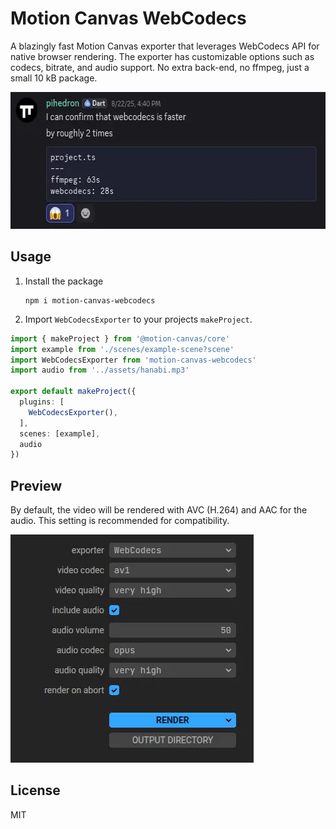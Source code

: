 # Motion Canvas WebCodecs

A blazingly fast Motion Canvas exporter that leverages WebCodecs API for native browser rendering. The exporter has customizable options such as codecs, bitrate, and audio support. No extra back-end, no ffmpeg, just a small 10 kB package.

<img width="584" height="219" alt="image" src="https://github.com/miseya/motion-canvas-webcodecs/blob/master/docs/review.webp?raw=true" />

## Usage

1. Install the package

   ```
   npm i motion-canvas-webcodecs
   ```

3. Import `WebCodecsExporter` to your projects `makeProject`.

  ```ts
  import { makeProject } from '@motion-canvas/core'
  import example from './scenes/example-scene?scene'
  import WebCodecsExporter from 'motion-canvas-webcodecs'
  import audio from '../assets/hanabi.mp3'

  export default makeProject({
    plugins: [
      WebCodecsExporter(),
    ],
    scenes: [example],
    audio
  })
  ```

## Preview

By default, the video will be rendered with AVC (H.264) and AAC for the audio. This setting is recommended for compatibility.

<img width="389" height="365" alt="image" src="https://github.com/miseya/motion-canvas-webcodecs/blob/master/docs/settings.webp?raw=true" />

## License

MIT
